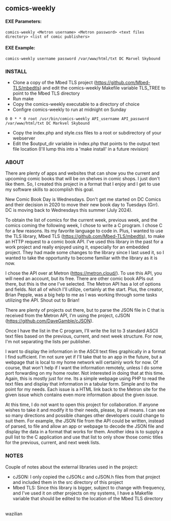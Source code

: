 
## comics-weekly

#### EXE Parameters:
```
comics-weekly <Metron username> <Metron password> <text files directory> <list of comic publishers>
```
#### EXE Example:
```
comics-weekly username password /var/www/html/txt DC Marvel Skybound
```
### INSTALL
* Clone a copy of the Mbed TLS project (https://github.com/Mbed-TLS/mbedtls) and edit the comics-weekly Makefile variable TLS_TREE to point to the Mbed TLS directory
* Run make
* Copy the comics-weekly executable to a directory of choice
* Configre comics-weekly to run at midnight on Sunday
```
0 0 * * 0 root /usr/bin/comics-weekly API_username API_password /var/www/html/txt DC Markvel Skybound
```
* Copy the index.php and style.css files to a root or subdirectory of your webserver
* Edit the $output_dir variable in index.php that points to the output text file location (I'll lump this into a 'make install' in a future revision)
### ABOUT
There are plenty of apps and websites that can show you the current and upcoming comic books that will be on shelves in comic shops. I just don't like them. So, I created this project in a format that I enjoy and I get to use my software skills to accomplish this goal.

New Comic Book Day is Wednesdays. Don't get me started on DC Comics and their decision in 2020 to move their new book day to Tuesdays (Grr). DC is moving back to Wednesdays this summer (July 2024).

To obtain the list of comics for the current week, previous week, and the comics coming the following week, I chose to write a C program. I chose C for a few reasons. Its my favorite language to code in. Plus, I wanted to use the TLS library, Mbed TLS (https://github.com/Mbed-TLS/mbedtls), to make an HTTP request to a comic book API. I've used this library in the past for a work project and really enjoyed using it, especially for an embedded project. They had made some changes to the library since I last used it, so I wanted to take the opportunity to become familiar with the library as it is now.

I chose the API over at Metron (https://metron.cloud/). To use this API, you will need an account, but its free. There are other comic book APIs out there, but this is the one I've selected. The Metron API has a lot of options and fields. Not all of which I'll utilize, certainly at the start. Plus, the creator, Brian Pepple, was a big help to me as I was working through some tasks utilizing the API. Shout out to Brian!

There are plenty of projects out there, but to parse the JSON file in C that is received from the Metron API, I'm using the project, cJSON (https://github.com/DaveGamble/cJSON).

Once I have the list in the C program, I'll write the list to 3 standard ASCII text files based on the previous, current, and next week structure. For now, I'm not separating the lists per publisher.

I want to display the information in the ASCII text files graphically in a format I find sufficient. I'm not sure yet if I'll take that to an app in the future, but a webpage that is local to my home network will certainly work for now. Of course, that won't help if I want the information remotely, unless I do some port forwarding on my home router. Not interested in doing that at this time. Again, this is mostly just for me. Its a simple webpage using PHP to read the text files and display that information in a tabular form. Simple and to the point for my needs. Each issue is a HTML link back to the Metron site for the given issue which contains even more information about the given issue.

At this time, I do not want to open this project for collaboration. If anyone wishes to take it and modify it to their needs, please, by all means. I can see so many directions and possible changes other developers could change to suit them. For example, the JSON file from the API could be written, instead of parsed, to file and allow an app or webpage to decode the JSON file and display the data in a format that works for them. Another idea is to supply a pull list to the C application and use that list to only show those comic titles for the previous, current, and next week lists.

### NOTES
Couple of notes about the external libraries used in the project:

* cJSON: I only copied the cJSON.c and cJSON.h files from that project and included them in the src directory of this project
* Mbed TLS: Since this library is bigger, subject to change with frequency, and I've used it on other projects on my systems, I have a Makefile variable that should be edited to the location of the Mbed TLS directory

<br/>
wazilian

